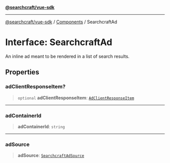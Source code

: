 [**@searchcraft/vue-sdk**](/reference/sdk/js-vue/README.md)

***

[@searchcraft/vue-sdk](/reference/sdk/js-vue/globals.md) / [Components](/reference/sdk/js-vue/namespaces/Components/README.md) / SearchcraftAd

# Interface: SearchcraftAd

An inline ad meant to be rendered in a list of search results.

## Properties

### adClientResponseItem?

> `optional` **adClientResponseItem**: [`AdClientResponseItem`](/reference/sdk/js-vue/interfaces/AdClientResponseItem.md)

***

### adContainerId

> **adContainerId**: `string`

***

### adSource

> **adSource**: [`SearchcraftAdSource`](/reference/sdk/js-vue/type-aliases/SearchcraftAdSource.md)

